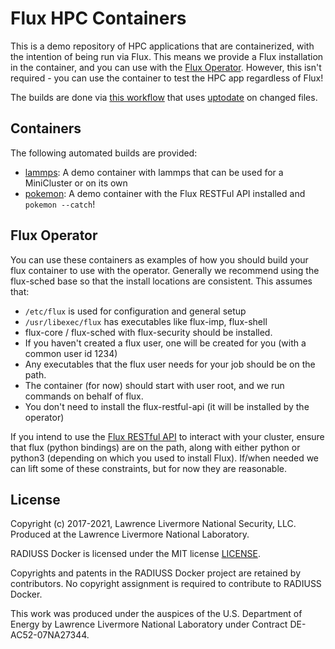 # Flux HPC Containers

This is a demo repository of HPC applications that are containerized, with
the intention of being run via Flux. This means we provide a Flux installation
in the container, and you can use with the [Flux Operator](https://github.com/flux-framework/flux-operator).
However, this isn't required - you can use the container to test the HPC app
regardless of Flux!

The builds are done via [this workflow](.github/workflows/build-matrices.yaml)
that uses [uptodate](https://github.com/vsoch/uptodate) on changed files.

## Containers

The following automated builds are provided:

 - [lammps](lammps): A demo container with lammps that can be used for a MiniCluster or on its own
 - [pokemon](pokemon): A demo container with the Flux RESTFul API installed and `pokemon --catch`!


## Flux Operator
 
You can use these containers as examples of how you should build your flux container
to use with the operator. Generally we recommend using the flux-sched base
so that the install locations are consistent. This assumes that:

 - `/etc/flux` is used for configuration and general setup
 - `/usr/libexec/flux` has executables like flux-imp, flux-shell
 - flux-core / flux-sched with flux-security should be installed.
 - If you haven't created a flux user, one will be created for you (with a common user id 1234)
 - Any executables that the flux user needs for your job should be on the path.
 - The container (for now) should start with user root, and we run commands on behalf of flux.
 - You don't need to install the flux-restful-api (it will be installed by the operator)
  
If you intend to use the [Flux RESTful API](https://github.com/flux-framework/flux-restful-api)
to interact with your cluster, ensure that flux (python bindings) are on the path, along with
either python or python3 (depending on which you used to install Flux).
If/when needed we can lift some of these constraints, but for now they are 
reasonable.

License
-------

Copyright (c) 2017-2021, Lawrence Livermore National Security, LLC. 
Produced at the Lawrence Livermore National Laboratory.

RADIUSS Docker is licensed under the MIT license [LICENSE](./LICENSE).

Copyrights and patents in the RADIUSS Docker project are retained by
contributors. No copyright assignment is required to contribute to RADIUSS
Docker.

This work was produced under the auspices of the U.S. Department of
Energy by Lawrence Livermore National Laboratory under Contract
DE-AC52-07NA27344.
